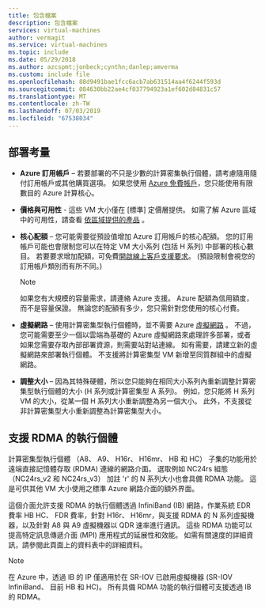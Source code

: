 ```yaml
---
title: 包含檔案
description: 包含檔案
services: virtual-machines
author: vermagit
ms.service: virtual-machines
ms.topic: include
ms.date: 05/29/2018
ms.author: azcspmt;jonbeck;cynthn;danlep;amverma
ms.custom: include file
ms.openlocfilehash: 88d9491bae1fcc6acb7ab631514aa4f6244f593d
ms.sourcegitcommit: 084630bb22ae4cf037794923a1ef602d84831c57
ms.translationtype: MT
ms.contentlocale: zh-TW
ms.lasthandoff: 07/03/2019
ms.locfileid: "67538034"
---
```

## <a name="deployment-considerations"></a>部署考量
* **Azure 訂用帳戶** – 若要部署的不只是少數的計算密集執行個體，請考慮隨用隨付訂用帳戶或其他購買選項。 如果您使用 [Azure 免費帳戶](https://azure.microsoft.com/free/)，您只能使用有限數目的 Azure 計算核心。

* **價格與可用性** - 這些 VM 大小僅在 [標準] 定價層提供。 如需了解 Azure 區域中的可用性，請查看 [依區域提供的產品](https://azure.microsoft.com/global-infrastructure/services/) 。 
* **核心配額** – 您可能需要從預設值增加 Azure 訂用帳戶的核心配額。 您的訂用帳戶可能也會限制您可以在特定 VM 大小系列 (包括 H 系列) 中部署的核心數目。 若要要求增加配額，可免費[開啟線上客戶支援要求](../articles/azure-supportability/how-to-create-azure-support-request.md)。 (預設限制會視您的訂用帳戶類別而有所不同。)
  
  > [!NOTE]
  > 如果您有大規模的容量需求，請連絡 Azure 支援。 Azure 配額為信用額度，而不是容量保證。 無論您的配額有多少，您只需針對您使用的核心付費。
  > 
  > 
* **虛擬網路** – 使用計算密集型執行個體時，並不需要 Azure [虛擬網路](https://azure.microsoft.com/documentation/services/virtual-network/) 。 不過，您可能需要至少一個以雲端為基礎的 Azure 虛擬網路來處理許多部署，或者如果您需要存取內部部署資源，則需要站對站連線。 如有需要，請建立新的虛擬網路來部署執行個體。 不支援將計算密集型 VM 新增至同質群組中的虛擬網路。
* **調整大小** – 因為其特殊硬體，所以您只能夠在相同大小系列內重新調整計算密集型執行個體的大小 (H 系列或計算密集型 A 系列)。 例如，您只能將 H 系列 VM 的大小，從某一個 H 系列大小重新調整為另一個大小。 此外，不支援從非計算密集型大小重新調整為計算密集型大小。  

## <a name="rdma-capable-instances"></a>支援 RDMA 的執行個體
計算密集型執行個體 （A8、 A9、 H16r、 H16mr、 HB 和 HC） 子集的功能用於遠端直接記憶體存取 (RDMA) 連線的網路介面。 選取例如 NC24rs 組態 （NC24rs_v2 和 NC24rs_v3） 加註 'r' 的 N 系列大小也會具備 RDMA 功能。 這是可供其他 VM 大小使用之標準 Azure 網路介面的額外界面。 
  
這個介面允許支援 RDMA 的執行個體透過 InfiniBand (IB) 網路，作業系統 EDR 費率 HB HC、 FDR 費率，針對 H16r、 H16mr，與支援 RDMA 的 N 系列虛擬機器，以及針對 A8 與 A9 虛擬機器以 QDR 速率進行通訊。 這些 RDMA 功能可以提高特定訊息傳遞介面 (MPI) 應用程式的延展性和效能。 如需有關速度的詳細資訊，請參閱此頁面上的資料表中的詳細資料。

> [!NOTE]
> 在 Azure 中，透過 IB 的 IP 僅適用於在 SR-IOV 已啟用虛擬機器 (SR-IOV InfiniBand、 目前 HB 和 HC)。 所有具備 RDMA 功能的執行個體可支援透過 IB 的 RDMA。
>


